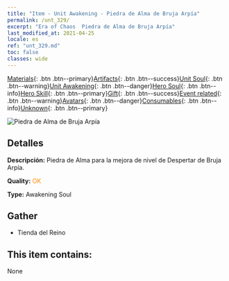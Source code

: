 ```yaml
---
title: "Item - Unit Awakening - Piedra de Alma de Bruja Arpía"
permalink: /unt_329/
excerpt: "Era of Chaos  Piedra de Alma de Bruja Arpía"
last_modified_at: 2021-04-25
locale: es
ref: "unt_329.md"
toc: false
classes: wide
---
```

 [Materials](/ItemsES/){: .btn .btn--primary}[Artifacts](/ItemsES/Artifacts/){: .btn .btn--success}[Unit Soul](/ItemsES/UnitSoul/){: .btn .btn--warning}[Unit Awakening](/ItemsES/UnitAwakening/){: .btn .btn--danger}[Hero Soul](/ItemsES/HeroSoul/){: .btn .btn--info}[Hero Skill](/ItemsES/HeroSkill/){: .btn .btn--primary}[Gift](/ItemsES/Gift/){: .btn .btn--success}[Event related](/ItemsES/Events/){: .btn .btn--warning}[Avatars](/ItemsES/Avatars/){: .btn .btn--danger}[Consumables](/ItemsES/Consumables/){: .btn .btn--info}[Unknown](/ItemsES/Unknown/){: .btn .btn--primary}

 ![Piedra de Alma de Bruja Arpía](/images/u/tia_yingshenren.jpg)

## Detalles
 **Descripción:** Piedra de Alma para la mejora de nivel de Despertar de Bruja Arpía.

 **Quality:** <span style="color: #FF8C00">OK</span>

 **Type:** Awakening Soul

## Gather

*    Tienda del Reino 

## This item contains:

  None

